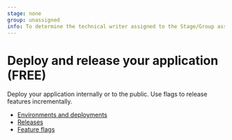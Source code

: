 ```yaml
---
stage: none
group: unassigned
info: To determine the technical writer assigned to the Stage/Group associated with this page, see https://about.gitlab.com/handbook/engineering/ux/technical-writing/#assignments
---
```


# Deploy and release your application **(FREE)**

Deploy your application internally or to the public. Use
flags to release features incrementally.

- [Environments and deployments](../ci/environments/index.md)
- [Releases](../user/project/releases/index.md)
- [Feature flags](../operations/feature_flags.md)

